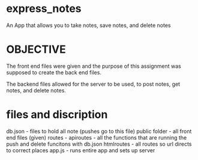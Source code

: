 # express_notes
An App that allows you to take notes, save notes, and delete notes

 # OBJECTIVE

The front end files were given and the purpose of this assignment was supposed to create the back end files.

The backend files allowed for the server to be used, to post notes, get notes, and delete notes. 

# files and discription 

db.json - files to hold all note (pushes go to this file)
public folder - all front end files (given)
routes -
    apiroutes - all the functions that are running the push and delete funcitons with db.json
    htmlroutes - all routes so url directs to correct places
app.js - runs entire app and sets up server

